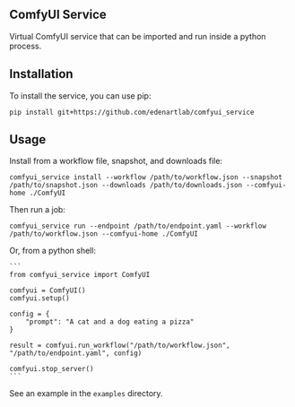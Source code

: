 ## ComfyUI Service

Virtual ComfyUI service that can be imported and run inside a python process.


## Installation

To install the service, you can use pip:

    pip install git+https://github.com/edenartlab/comfyui_service

## Usage

Install from a workflow file, snapshot, and downloads file:

    comfyui_service install --workflow /path/to/workflow.json --snapshot /path/to/snapshot.json --downloads /path/to/downloads.json --comfyui-home ./ComfyUI 

Then run a job:

    comfyui_service run --endpoint /path/to/endpoint.yaml --workflow /path/to/workflow.json --comfyui-home ./ComfyUI

Or, from a python shell:

    ```
    from comfyui_service import ComfyUI
    
    comfyui = ComfyUI()
    comfyui.setup()
    
    config = {
        "prompt": "A cat and a dog eating a pizza"
    }

    result = comfyui.run_workflow("/path/to/workflow.json", "/path/to/endpoint.yaml", config) 

    comfyui.stop_server()
    ```

See an example in the `examples` directory.